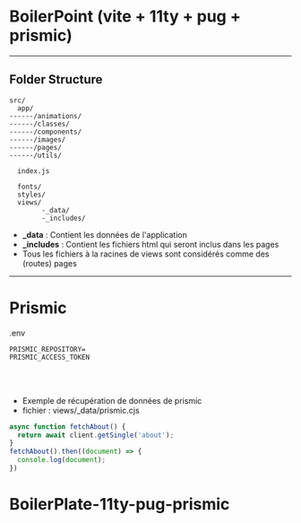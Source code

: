 # BoilerPoint (vite + 11ty + pug + prismic)

---

## Folder Structure

```
src/
  app/
------/animations/
------/classes/
------/components/
------/images/
------/pages/
------/utils/

  index.js

  fonts/
  styles/
  views/
        -_data/
        -_includes/
```


- **_data** : Contient les données de l'application
- **_includes** : Contient les fichiers html qui seront inclus dans les pages
- Tous les fichiers à la racines de views sont considérés comme des (routes) pages


---
# Prismic

.env
```env
PRISMIC_REPOSITORY=
PRISMIC_ACCESS_TOKEN
```
<br></br>
- Exemple de récupération de données de prismic
- fichier : views/_data/prismic.cjs
```javascript
async function fetchAbout() {
  return await client.getSingle('about');
}
fetchAbout().then((document) => {
  console.log(document);
})
```
# BoilerPlate-11ty-pug-prismic
